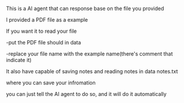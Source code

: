 This is a AI agent that can response base on the file you provided

I provided a PDF file as a example

If you want it to read your file

-put the PDF file should in data

-replace your file name with the example name(there's comment that indicate it)

It also have capable of saving notes and reading notes in data notes.txt

where you can save your infromation

you can just tell the AI agent to do so, and it will do it automatically 


